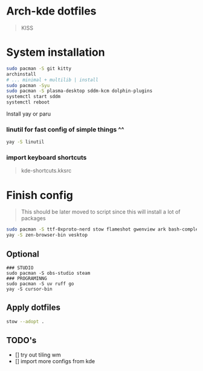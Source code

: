# Arch-kde dotfiles

> KISS 
# System installation
```bash
sudo pacman -S git kitty
archinstall 
# ... minimal + multilib | install
sudo pacman -Syu
sudo pacman -S plasma-desktop sddm-kcm dolphin-plugins
systemctl start sddm
systemctl reboot
```
Install yay or paru
### linutil for fast config of simple things ^^
```bash
yay -S linutil
```

### import keyboard shortcuts
>kde-shortcuts.kksrc


# Finish config
> This should be later moved to script since this will install a lot of packages
```bash
sudo pacman -S ttf-0xproto-nerd stow flameshot gwenview ark bash-completion
yay -S zen-browser-bin vesktop
```

## Optional
```
### STUDIO
sudo pacman -S obs-studio steam
### PROGRAMINNG
sudo pacman -S uv ruff go
yay -S cursor-bin
```

## Apply dotfiles
```bash
stow --adopt .
```
## TODO's
- [] try out tiling wm
- [] import more configs from kde
